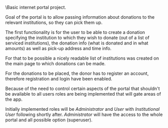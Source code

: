 \Basic internet portal project.

Goal of the portal is to allow passing information about donations to the relevant institutions, so they can pick them up.

The first functionality is for the user to be able to create a donation specifying the institution
to which they wish to donate (out of a list of serviced institutions), the donation info (what is donated
and in what amounts) as well as pick-up address and time info.

For that to be possible a nicely readable list of institutions was created on the main page to which donations can be made.

For the donations to be placed, the donor has to register an account, therefore registration and login have been enabled.

Because of the need to control certain aspects of the portal that shouldn't be available to all users roles are being
implemented that will gate areas of the app.

Initially implemented roles will be _Administrator_ and _User_ with _Institutional User_ following shortly after. 
_Administrator_ will have the access to the whole portal and all possible option (superuser).